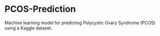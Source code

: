 # PCOS-Prediction
Machine learning model for predicting Polycystic Ovary Syndrome (PCOS) using a Kaggle dataset.
